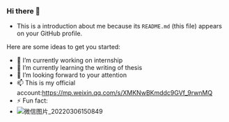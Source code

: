 ### Hi there 👋

* This is a introduction about me because its `README.md` (this file) appears on your GitHub profile.

Here are some ideas to get you started:

- 🔭 I’m currently working on internship
- 🌱 I’m currently learning the writing of thesis
- 🤔 I’m looking forward to your attention 
- 📫 This is my official account:https://mp.weixin.qq.com/s/XMKNwBKmddc9GVf_9rwnMQ
- ⚡ Fun fact:
-  ![微信图片_20220306150849](https://user-images.githubusercontent.com/101004128/156926077-92290c26-fd19-4dd8-afee-ba126ec566d7.jpg)





